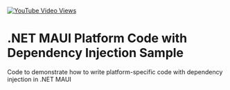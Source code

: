 [![YouTube Video Views](https://img.shields.io/youtube/views/8Ri5nJsapOI?style=social)](https://youtu.be/8Ri5nJsapOI)

# .NET MAUI Platform Code with Dependency Injection Sample
Code to demonstrate how to write platform-specific code with dependency injection in .NET MAUI
